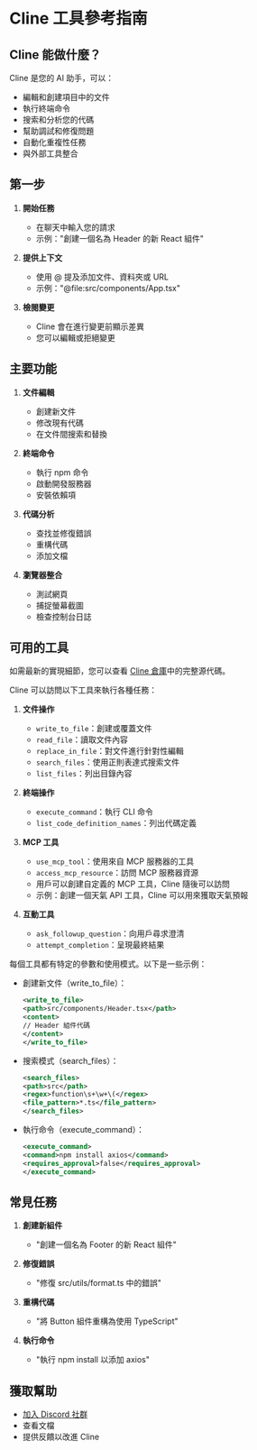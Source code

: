 # Cline 工具參考指南

## Cline 能做什麼？

Cline 是您的 AI 助手，可以：

-   編輯和創建項目中的文件
-   執行終端命令
-   搜索和分析您的代碼
-   幫助調試和修復問題
-   自動化重複性任務
-   與外部工具整合

## 第一步

1. **開始任務**

    - 在聊天中輸入您的請求
    - 示例："創建一個名為 Header 的新 React 組件"

2. **提供上下文**

    - 使用 @ 提及添加文件、資料夾或 URL
    - 示例："@file:src/components/App.tsx"

3. **檢閱變更**
    - Cline 會在進行變更前顯示差異
    - 您可以編輯或拒絕變更

## 主要功能

1. **文件編輯**

    - 創建新文件
    - 修改現有代碼
    - 在文件間搜索和替換

2. **終端命令**

    - 執行 npm 命令
    - 啟動開發服務器
    - 安裝依賴項

3. **代碼分析**

    - 查找並修復錯誤
    - 重構代碼
    - 添加文檔

4. **瀏覽器整合**
    - 測試網頁
    - 捕捉螢幕截圖
    - 檢查控制台日誌

## 可用的工具

如需最新的實現細節，您可以查看 [Cline 倉庫](https://github.com/cline/cline/blob/main/src/core/Cline.ts)中的完整源代碼。

Cline 可以訪問以下工具來執行各種任務：

1. **文件操作**

    - `write_to_file`：創建或覆蓋文件
    - `read_file`：讀取文件內容
    - `replace_in_file`：對文件進行針對性編輯
    - `search_files`：使用正則表達式搜索文件
    - `list_files`：列出目錄內容

2. **終端操作**

    - `execute_command`：執行 CLI 命令
    - `list_code_definition_names`：列出代碼定義

3. **MCP 工具**

    - `use_mcp_tool`：使用來自 MCP 服務器的工具
    - `access_mcp_resource`：訪問 MCP 服務器資源
    - 用戶可以創建自定義的 MCP 工具，Cline 隨後可以訪問
    - 示例：創建一個天氣 API 工具，Cline 可以用來獲取天氣預報

4. **互動工具**
    - `ask_followup_question`：向用戶尋求澄清
    - `attempt_completion`：呈現最終結果

每個工具都有特定的參數和使用模式。以下是一些示例：

-   創建新文件（write_to_file）：

    ```xml
    <write_to_file>
    <path>src/components/Header.tsx</path>
    <content>
    // Header 組件代碼
    </content>
    </write_to_file>
    ```

-   搜索模式（search_files）：

    ```xml
    <search_files>
    <path>src</path>
    <regex>function\s+\w+\(</regex>
    <file_pattern>*.ts</file_pattern>
    </search_files>
    ```

-   執行命令（execute_command）：
    ```xml
    <execute_command>
    <command>npm install axios</command>
    <requires_approval>false</requires_approval>
    </execute_command>
    ```

## 常見任務

1. **創建新組件**

    - "創建一個名為 Footer 的新 React 組件"

2. **修復錯誤**

    - "修復 src/utils/format.ts 中的錯誤"

3. **重構代碼**

    - "將 Button 組件重構為使用 TypeScript"

4. **執行命令**
    - "執行 npm install 以添加 axios"

## 獲取幫助

-   [加入 Discord 社群](https://discord.gg/cline)
-   查看文檔
-   提供反饋以改進 Cline